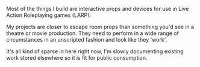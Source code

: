 Most of the things I build are interactive props and devices for use in Live Action Roleplaying games (LARP).

My projects are closer to escape room props than something you'd see in a theatre or movie production. They need to perform in a wide range of circumstances in an unscripted fashion and look like they 'work'.

It's all kind of sparse in here right now, I'm slowly documenting existing work stored elsewhere so it is fit for public consumption.
